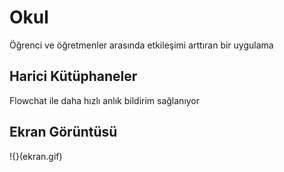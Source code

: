 
<h1> Okul </h1>

Öğrenci ve öğretmenler arasında etkileşimi arttıran bir uygulama

<h2> Harici Kütüphaneler </h2>

Flowchat ile daha hızlı anlık bildirim sağlanıyor

<h2> Ekran Görüntüsü </h2>

!{}(ekran.gif)